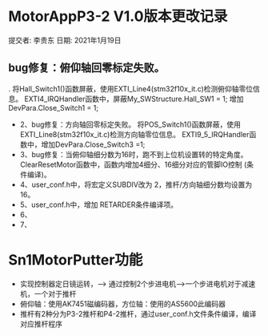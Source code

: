 # MotorAppP3-2 V1.0版本更改记录  
   提交者: 李贵东 日期: 2021年1月19日
## bug修复：俯仰轴回零标定失败。
. 将Hall_Switch1()函数屏蔽，使用EXTI_Line4(stm32f10x_it.c)检测俯仰轴零位信息。
       EXTI4_IRQHandler函数中，屏蔽My_SWStructure.Hall_SW1 = 1; 增加DevPara.Close_Switch1 = 1;
* 2、bug修复：方向轴回零标定失败。
       将POS_Switch1()函数屏蔽，使用EXTI_Line8(stm32f10x_it.c)检测方向轴零位信息。
       EXTI9_5_IRQHandler函数中，增加DevPara.Close_Switch3 =1;
* 3、bug修复：当俯仰轴细分数为16时，跑不到上位机设置转的特定角度。
       ClearResetMotor函数中，函数内增加4细分、16细分对应的管脚IO控制 (条件编译)。
* 4、user_conf.h中，将宏定义SUBDIV改为 2，推杆/方向轴细分数均设置为16。
* 5、user_conf.h中，增加 RETARDER条件编译项。
* 6、
* 7、

# Sn1MotorPutter功能
* 实现控制器定日镜运转，--> 通过控制2个步进电机-->一个步进电机对于减速机，一个对于推杆
* 俯仰轴：使用AK7451磁编码器，方位轴：使用的AS5600此编码器
* 推杆有2种分为P3-2推杆和P4-2推杆，通过user_conf.h文件条件编译，编译对应推杆程序

